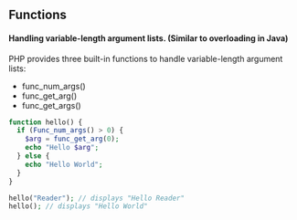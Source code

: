 ## Functions

#### Handling variable-length argument lists. (Similar to overloading in Java)
PHP provides three built-in functions to handle variable-length argument lists:
- func_num_args()
- func_get_arg()
- func_get_args()

```php
function hello() {
  if (Func_num_args() > 0) {
    $arg = func_get_arg(0);
    echo "Hello $arg";
  } else {
    echo "Hello World";
  }
}

hello("Reader"); // displays "Hello Reader"
hello(); // displays "Hello World"
```

